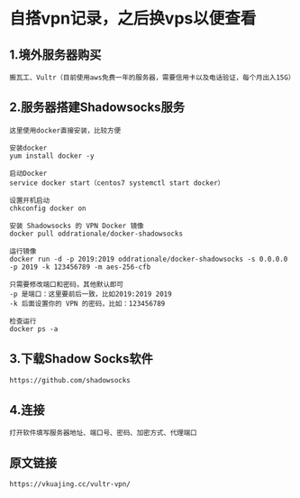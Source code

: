 # 自搭vpn记录，之后换vps以便查看

## 1.境外服务器购买
    搬瓦工、Vultr（目前使用aws免费一年的服务器，需要信用卡以及电话验证，每个月出入15G）
## 2.服务器搭建Shadowsocks服务
    这里使用docker直接安装，比较方便
    
    安装docker
    yum install docker -y
    
    启动Docker
    service docker start（centos7 systemctl start docker）
    
    设置开机启动
    chkconfig docker on
    
    安装 Shadowsocks 的 VPN Docker 镜像
    docker pull oddrationale/docker-shadowsocks
    
    运行镜像
    docker run -d -p 2019:2019 oddrationale/docker-shadowsocks -s 0.0.0.0 -p 2019 -k 123456789 -m aes-256-cfb
    
    只需要修改端口和密码，其他默认即可
    -p 是端口：这里要前后一致，比如2019:2019 2019
    -k 后面设置你的 VPN 的密码，比如：123456789
    
    检查运行
    docker ps -a
## 3.下载Shadow Socks软件
    https://github.com/shadowsocks
## 4.连接
    打开软件填写服务器地址、端口号、密码、加密方式、代理端口
## 原文链接
    https://vkuajing.cc/vultr-vpn/
